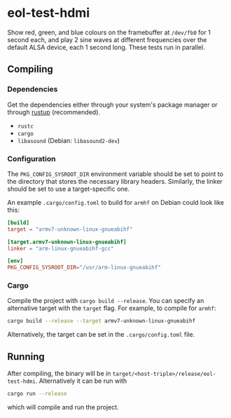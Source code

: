 # eol-test-hdmi

Show red, green, and blue colours on the framebuffer at `/dev/fb0` for 1 second
each, and play 2 sine waves at different frequencies over the default ALSA
device, each 1 second long. These tests run in parallel.

## Compiling

### Dependencies

Get the dependencies either through your system's package manager or through
[rustup](https://rustup.rs/) (recommended).

- `rustc`
- `cargo`
- `libasound` (Debian: `libasound2-dev`)

### Configuration

The `PKG_CONFIG_SYSROOT_DIR` environment variable should be set to point to the
directory that stores the necessary library headers.
Similarly, the linker should be set to use a target-specific one.

An example `.cargo/config.toml` to build for `armhf` on Debian could look like
this:

```toml
[build]
target = "armv7-unknown-linux-gnueabihf"

[target.armv7-unknown-linux-gnueabihf]
linker = "arm-linux-gnueabihf-gcc"

[env]
PKG_CONFIG_SYSROOT_DIR="/usr/arm-linux-gnueabihf"
```

### Cargo

Compile the project with `cargo build --release`. You can specify an
alternative target with the `target` flag.
For example, to compile for `armhf`:

```sh
cargo build --release --target armv7-unknown-linux-gnueabihf
```

Alternatively, the target can be set in the `.cargo/config.toml` file.

## Running

After compiling, the binary will be in
`target/<host-triple>/release/eol-test-hdmi`. Alternatively it can be run with

```sh
cargo run --release
```

which will compile and run the project.

